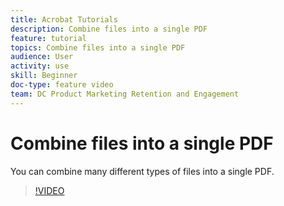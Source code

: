 ```yaml
---
title: Acrobat Tutorials
description: Combine files into a single PDF
feature: tutorial
topics: Combine files into a single PDF
audience: User
activity: use
skill: Beginner
doc-type: feature video
team: DC Product Marketing Retention and Engagement
---
```


# Combine files into a single PDF

You can combine many different types of files into a single PDF. 

>[!VIDEO](https://video.tv.adobe.com/v/35452?hidetitle=true)

